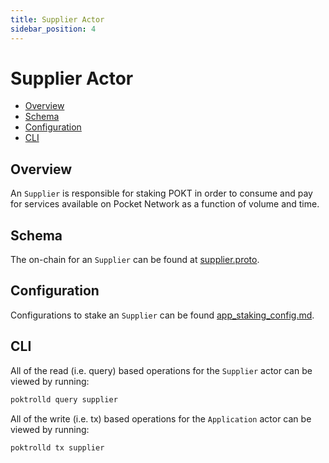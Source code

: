 ```yaml
---
title: Supplier Actor
sidebar_position: 4
---
```


# Supplier Actor <!-- omit in toc -->

- [Overview](#overview)
- [Schema](#schema)
- [Configuration](#configuration)
- [CLI](#cli)

## Overview

An `Supplier` is responsible for staking POKT in order to consume and pay for
services available on Pocket Network as a function of volume and time.

## Schema

The on-chain for an `Supplier` can be found at [supplier.proto](./../../../proto/pocket/supplier/supplier.proto).

## Configuration

Configurations to stake an `Supplier` can be found [app_staking_config.md](../configs/supplier_staking_config.md).

## CLI

All of the read (i.e. query) based operations for the `Supplier` actor can be
viewed by running:

```bash
poktrolld query supplier
```

All of the write (i.e. tx) based operations for the `Application` actor can be
viewed by running:

```bash
poktrolld tx supplier
```
